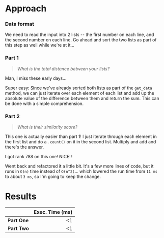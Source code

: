 # Approach
### Data format

We need to read the input into 2 lists -- the first number on each line, and the second number on each line. Go ahead
and sort the two lists as part of this step as well while we're at it...

### Part 1
> _What is the total distance between your lists?_

Man, I miss these early days...

Super easy: Since we've already sorted both lists as part of the `get_data` method, we can
just iterate over each element of each list and add up the absolute value of the difference between them and
return the sum. This can be done with a simple comprehension.


### Part 2
> _What is their similarity score?_

This one is actually easier than part 1! I just iterate through each element in the first list and do a `.count()` on
it in the second list. Multiply and add and there's the answer.

I got rank 788 on this one! NICE!!

Went back and refactored it a little bit. It's a few more lines of code, but it runs in `O(n)` time instead of `O(n^2)`...
which lowered the run time from `11 ms` to about `3 ms`, so I'm going to keep the change.

# Results

|              | Exec. Time (ms) |
|--------------|----------------:|
| **Part One** |              <1 |
| **Part Two** |              <1 |
